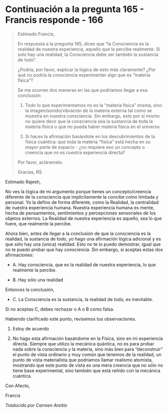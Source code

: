 # Continuación a la pregunta 165 - Francis responde - 166

>Estimado Francis,
>
>En respuesta a la pregunta 165, dices que “la Consciencia es la realidad de nuestra experiencia, aquello que la percibe realmente. Si solo hay una realidad, la Consciencia debe ser también la sustancia de todo”.
>
>¿Podría, por favor, explicar la lógica de esto más claramente? ¿Por qué no podría la consciencia experimentar algo que es “materia física”?
>
>Se me ocurren dos maneras en las que podríamos llegar a esa conclusión:
>
>1. Todo lo que experimentamos no es la “materia física” misma, sino la imagen/sonido/vibración de la materia externa tal como se muestra en nuestra consciencia. Sin embargo, esto por sí mismo no quiere decir que la consciencia sea la sustancia de toda la materia física o que no pueda haber materia física en el universo.
>
>2. Si haces la afirmación basándote en los descubrimientos de la física cuántica: que toda la materia “física” está hecha en su mayor parte de espacio - ¿no requiere eso un concepto o creencia que no es nuestra experiencia directa?
>
>Por favor, acláramelo.
>
>Gracias, RS

Estimado Rajesh,

No ves la lógica de mi argumento porque tienes un concepto/creencia diferente de la consciencia que implícitamente la concibe como limitada y personal. Yo la defino de forma diferente, como la Realidad, la centralidad de nuestra experiencia humana. Nuestra experiencia humana es mente, hecha de pensamientos, sentimientos y percepciones sensoriales de los objetos externos. La Realidad de nuestra experiencia es aquello, sea lo que fuere, que realmente la percibe.

Ahora bien, antes de llegar a la conclusión de que la consciencia es la realidad, la sustancia de todo, yo hago una afirmación lógica adicional y es que sólo hay una (única) realidad. Esto no te lo puedo demostrar, igual que no te puedo probar que hay consciencia. Sin embargo, si aceptas estas dos afirmaciones:

* A. Hay consciencia, que es la realidad de nuestra experiencia, lo que realmente la percibe.

* B. Hay sólo una realidad

Entonces la conclusión,

* C. La Consciencia es la sustancia, la realidad de todo, es inevitable.

Si no aceptas C, debes rechazar o A o B como falsa.

Habiendo clarificado este punto, revisemos tus observaciones.

1. Estoy de acuerdo

2. No hago esta afirmación basándome en la Física, sino en mi experiencia directa. Siempre que utilizo la mecánica quántica, no es para probar nada sobre la consciencia y la materia, sino más bien para “deconstruir” el punto de vista ordinario y muy común que tenemos de la realidad, un punto de vista materialista que podríamos llamar realismo atomista, mostrando que este punto de vista es una mera creencia que no sólo no tiene base experimental, sino también que está reñido con la mecánica cuántica.

Con Afecto,

Francis

_Traducido por Carmen Areitio_

